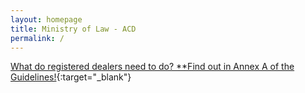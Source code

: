 ```yaml
---
layout: homepage
title: Ministry of Law - ACD
permalink: /
---
```

<!-- Type your notification here - the notification bar will not appear if this is empty. For other changes, refer to _data/homepage.yml to edit the homepage -->
[What do registered dealers need to do? **Find out in Annex A of the Guidelines!](/guidance-materials/){:target="_blank"}
